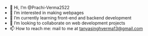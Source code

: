 - 👋 Hi, I’m @Prachi-Verma2522
- 👀 I’m interested in making webpages
- 🌱 I’m currently learning front-end and backend development
- 💞️ I’m looking to collaborate on web development projects
- 📫 How to reach me: mail to me at tanyasinghverma13@gmail.com

<!---
Prachi-Verma2522/Prachi-Verma2522 is a ✨ special ✨ repository because its `README.md` (this file) appears on your GitHub profile.
You can click the Preview link to take a look at your changes.
--->
